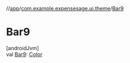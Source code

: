 //[app](../../index.md)/[com.example.expensesage.ui.theme](index.md)/[Bar9](-bar9.md)

# Bar9

[androidJvm]\
val [Bar9](-bar9.md): [Color](https://developer.android.com/reference/kotlin/androidx/compose/ui/graphics/Color.html)
